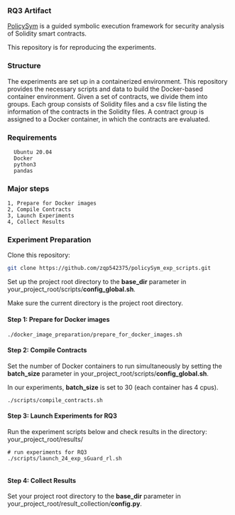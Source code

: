 ### RQ3  Artifact
[PolicySym](https://github.com/zqp542375/policySym) is a guided symbolic execution framework for security analysis of Solidity smart contracts. 

This repository is for reproducing the experiments.


### Structure
The experiments are set up in a containerized environment. This repository provides the necessary scripts and data to build the Docker-based container environment. Given a set of contracts, we divide them into groups. Each group consists of Solidity files and a csv file listing the information of the contracts in the Solidity files. A contract group is assigned to a Docker container, in which the contracts are evaluated. 



### Requirements
      Ubuntu 20.04
      Docker
      python3
      pandas

### Major steps
    1, Prepare for Docker images
    2, Compile Contracts 
    3, Launch Experiments
    4, Collect Results

### Experiment Preparation
Clone this repository:
```bash
git clone https://github.com/zqp542375/policySym_exp_scripts.git

```
Set up the project root directory to the **base_dir** parameter in your_project_root/scripts/**config_global.sh**.

Make sure the current directory is the project root directory.   


#### Step 1: Prepare for Docker images
```shell
./docker_image_preparation/prepare_for_docker_images.sh
```
#### Step 2: Compile Contracts 
Set the number of Docker containers to run simultaneously by setting the **batch_size** parameter in your_project_root/scripts/**config_global.sh**.

In our experiments, **batch_size** is set to 30 (each container has 4 cpus).

```shell
./scripts/compile_contracts.sh
```

#### Step 3: Launch Experiments for RQ3
Run the experiment scripts below and check results in the directory: your_project_root/results/
```shell
# run experiments for RQ3
./scripts/launch_24_exp_sGuard_rl.sh


```

#### Step 4: Collect Results
Set your project root directory to the **base_dir** parameter in your_project_root/result_collection/**config.py**.